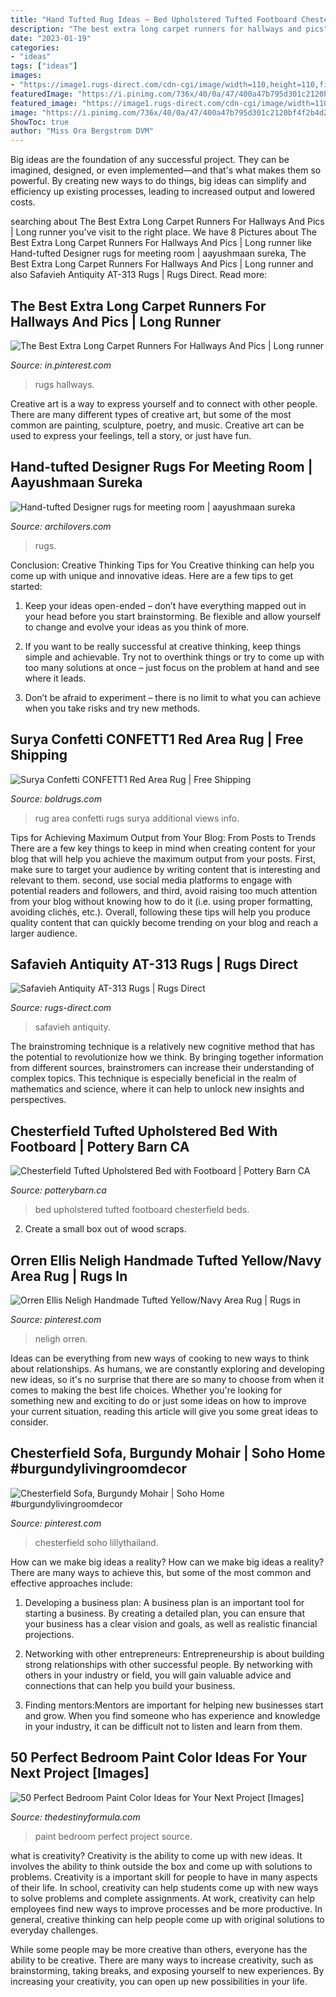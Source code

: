 ```yaml
---
title: "Hand Tufted Rug Ideas ~ Bed Upholstered Tufted Footboard Chesterfield Beds"
description: "The best extra long carpet runners for hallways and pics"
date: "2023-01-19"
categories:
- "ideas"
tags: ["ideas"]
images:
- "https://image1.rugs-direct.com/cdn-cgi/image/width=110,height=110,fit=pad/rug_gallery/00069/12739/94919/149089/ws_at313a-5_new.jpg"
featuredImage: "https://i.pinimg.com/736x/40/0a/47/400a47b795d301c2120bf4f2b4d2b412.jpg"
featured_image: "https://image1.rugs-direct.com/cdn-cgi/image/width=110,height=110,fit=pad/rug_gallery/00069/12739/94919/149089/ws_at313a-5_new.jpg"
image: "https://i.pinimg.com/736x/40/0a/47/400a47b795d301c2120bf4f2b4d2b412.jpg"
ShowToc: true
author: "Miss Ora Bergstrom DVM"
---
```



Big ideas are the foundation of any successful project. They can be imagined, designed, or even implemented—and that's what makes them so powerful. By creating new ways to do things, big ideas can simplify and efficiency up existing processes, leading to increased output and lowered costs.

	

		
searching about The Best Extra Long Carpet Runners For Hallways And Pics | Long runner you've visit to the right place. We have 8 Pictures about The Best Extra Long Carpet Runners For Hallways And Pics | Long runner like Hand-tufted Designer rugs for meeting room | aayushmaan sureka, The Best Extra Long Carpet Runners For Hallways And Pics | Long runner and also Safavieh Antiquity AT-313 Rugs | Rugs Direct. Read more:
		
    
## The Best Extra Long Carpet Runners For Hallways And Pics | Long Runner

<img loading=lazy src="https://i.pinimg.com/736x/8b/80/57/8b80570efd5b2fc691e2447c79b3c4e3.jpg" onerror="this.onerror=null;this.src='https://tse3.mm.bing.net/th?id=OIP.kMmBuvb606am5jSYGqDZpgHaJb&amp;pid=15.1';" alt="The Best Extra Long Carpet Runners For Hallways And Pics | Long runner">

_Source: in.pinterest.com_

>rugs hallways. 

	

Creative art is a way to express yourself and to connect with other people. There are many different types of creative art, but some of the most common are painting, sculpture, poetry, and music. Creative art can be used to express your feelings, tell a story, or just have fun.

    
## Hand-tufted Designer Rugs For Meeting Room | Aayushmaan Sureka

<img loading=lazy src="https://cdn.archilovers.com/projects/b_730_f28bed79-3e02-41e1-868c-0b61cea4c61b.jpg" onerror="this.onerror=null;this.src='https://tse1.mm.bing.net/th?id=OIP.nldhURfvIfUyj3DD-lLA_gHaGA&amp;pid=15.1';" alt="Hand-tufted Designer rugs for meeting room | aayushmaan sureka">

_Source: archilovers.com_

>rugs. 

	

Conclusion: Creative Thinking Tips for You
Creative thinking can help you come up with unique and innovative ideas. Here are a few tips to get started:
1. Keep your ideas open-ended – don’t have everything mapped out in your head before you start brainstorming. Be flexible and allow yourself to change and evolve your ideas as you think of more.

2. If you want to be really successful at creative thinking, keep things simple and achievable. Try not to overthink things or try to come up with too many solutions at once – just focus on the problem at hand and see where it leads.

3. Don’t be afraid to experiment – there is no limit to what you can achieve when you take risks and try new methods.

    
## Surya Confetti CONFETT1 Red Area Rug | Free Shipping

<img loading=lazy src="http://www.boldrugs.com/prodimages/large/Surya-confett1-58_corner.jpg" onerror="this.onerror=null;this.src='https://tse3.mm.bing.net/th?id=OIP.By4ko7DHr0mMTNfLtp45sgHaE7&amp;pid=15.1';" alt="Surya Confetti CONFETT1 Red Area Rug | Free Shipping">

_Source: boldrugs.com_

>rug area confetti rugs surya additional views info. 

	

Tips for Achieving Maximum Output from Your Blog: From Posts to Trends
There are a few key things to keep in mind when creating content for your blog that will help you achieve the maximum output from your posts. First, make sure to target your audience by writing content that is interesting and relevant to them. second, use social media platforms to engage with potential readers and followers, and third, avoid raising too much attention from your blog without knowing how to do it (i.e. using proper formatting, avoiding clichés, etc.). Overall, following these tips will help you produce quality content that can quickly become trending on your blog and reach a larger audience.

    
## Safavieh Antiquity AT-313 Rugs | Rugs Direct

<img loading=lazy src="https://image1.rugs-direct.com/cdn-cgi/image/width=110,height=110,fit=pad/rug_gallery/00069/12739/94919/149089/ws_at313a-5_new.jpg" onerror="this.onerror=null;this.src='https://tse1.mm.bing.net/th?id=OIP.9O6HJuKuKO1V2AGrOGiUlQHaLy&amp;pid=15.1';" alt="Safavieh Antiquity AT-313 Rugs | Rugs Direct">

_Source: rugs-direct.com_

>safavieh antiquity. 

	

The brainstroming technique is a relatively new cognitive method that has the potential to revolutionize how we think. By bringing together information from different sources, brainstromers can increase their understanding of complex topics. This technique is especially beneficial in the realm of mathematics and science, where it can help to unlock new insights and perspectives.

    
## Chesterfield Tufted Upholstered Bed With Footboard | Pottery Barn CA

<img loading=lazy src="http://www.potterybarn.ca/core/media/media.nl?id=85406094&amp;c=3572911&amp;h=64da15bfbef08d99db11&amp;resizeid=25&amp;resizeh=1200&amp;resizew=1200" onerror="this.onerror=null;this.src='https://tse2.mm.bing.net/th?id=OIP.Xzz0e0ASVpTW6mKKLN7drgHaGq&amp;pid=15.1';" alt="Chesterfield Tufted Upholstered Bed with Footboard | Pottery Barn CA">

_Source: potterybarn.ca_

>bed upholstered tufted footboard chesterfield beds. 

	

2. Create a small box out of wood scraps.

    
## Orren Ellis Neligh Handmade Tufted Yellow/Navy Area Rug | Rugs In

<img loading=lazy src="https://i.pinimg.com/736x/40/0a/47/400a47b795d301c2120bf4f2b4d2b412.jpg" onerror="this.onerror=null;this.src='https://tse1.mm.bing.net/th?id=OIP.fE3NIBrtdSp19hOzFWODwAHaHe&amp;pid=15.1';" alt="Orren Ellis Neligh Handmade Tufted Yellow/Navy Area Rug | Rugs in">

_Source: pinterest.com_

>neligh orren. 

	

Ideas can be everything from new ways of cooking to new ways to think about relationships. As humans, we are constantly exploring and developing new ideas, so it's no surprise that there are so many to choose from when it comes to making the best life choices. Whether you're looking for something new and exciting to do or just some ideas on how to improve your current situation, reading this article will give you some great ideas to consider.

    
## Chesterfield Sofa, Burgundy Mohair | Soho Home #burgundylivingroomdecor

<img loading=lazy src="https://i.pinimg.com/736x/84/a5/1d/84a51d7afd4923080ce559237ea06a93.jpg" onerror="this.onerror=null;this.src='https://tse1.mm.bing.net/th?id=OIP.DMVo0j_RZiBRoAG6x4DnoAHaHa&amp;pid=15.1';" alt="Chesterfield Sofa, Burgundy Mohair | Soho Home #burgundylivingroomdecor">

_Source: pinterest.com_

>chesterfield soho lillythailand. 

	

How can we make big ideas a reality?
How can we make big ideas a reality? There are many ways to achieve this, but some of the most common and effective approaches include:
1. Developing a business plan: A business plan is an important tool for starting a business. By creating a detailed plan, you can ensure that your business has a clear vision and goals, as well as realistic financial projections.

2. Networking with other entrepreneurs: Entrepreneurship is about building strong relationships with other successful people. By networking with others in your industry or field, you will gain valuable advice and connections that can help you build your business.

3. Finding mentors:Mentors are important for helping new businesses start and grow. When you find someone who has experience and knowledge in your industry, it can be difficult not to listen and learn from them.


    
## 50 Perfect Bedroom Paint Color Ideas For Your Next Project [Images]

<img loading=lazy src="http://thedestinyformula.com/wp-content/uploads/2018/10/d578f54e916cdca788b43773c72bad26.jpg" onerror="this.onerror=null;this.src='https://tse4.mm.bing.net/th?id=OIP.84qhNYWhpns65xUIWMKmUAHaJi&amp;pid=15.1';" alt="50 Perfect Bedroom Paint Color Ideas for Your Next Project [Images]">

_Source: thedestinyformula.com_

>paint bedroom perfect project source. 

	

what is creativity?
Creativity is the ability to come up with new ideas. It involves the ability to think outside the box and come up with solutions to problems.
Creativity is a important skill for people to have in many aspects of their life. In school, creativity can help students come up with new ways to solve problems and complete assignments. At work, creativity can help employees find new ways to improve processes and be more productive. In general, creative thinking can help people come up with original solutions to everyday challenges.

While some people may be more creative than others, everyone has the ability to be creative. There are many ways to increase creativity, such as brainstorming, taking breaks, and exposing yourself to new experiences. By increasing your creativity, you can open up new possibilities in your life.

